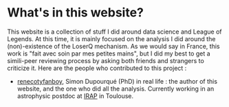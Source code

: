# What's in this website?

This website is a collection of stuff I did around data science and League of Legends. At this time, it is 
mainly focused on the analysis I did around the (non)-existence of the LoserQ mechanism. As we would say in France, 
this work is "fait avec soin par mes petites mains", but I did my best to get a simili-peer reviewing process by asking 
both friends and strangers to criticize it. Here are the people who contributed to this project :

- [renecotyfanboy](https://www.reddit.com/user/renecotyfanboy/), Simon Dupourqué (PhD) in real life : the author of this 
website, and the one who did all the analysis. Currently working in an astrophysic postdoc at 
[IRAP](https://www.irap.omp.eu/) in Toulouse.

